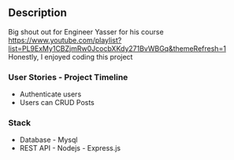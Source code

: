 
## Description

Big shout out for Engineer Yasser for his course
<br>
https://www.youtube.com/playlist?list=PL9ExMy1CBZjmRw0JcocbXKdy271BvWBGq&themeRefresh=1
<br>
Honestly, I enjoyed coding this project 


### User Stories - Project Timeline

- Authenticate users
- Users can CRUD Posts

### Stack

- Database - Mysql
- REST API - Nodejs - Express.js
